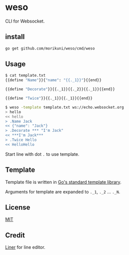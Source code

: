# weso

CLI for Websocket.

## install

```bash
go get github.com/morikuni/weso/cmd/weso
```

## Usage

```bash
$ cat template.txt
{{define "Name"}}{"name": "{{._1}}"}{{end}}

{{define "Decorate"}}{{._1}}{{._2}}{{._1}}{{end}}

{{define "Twice"}}{{._1}}{{._1}}{{end}}

$ weso -template template.txt ws://echo.websocket.org
> hello
<< hello
> .Name Jack
<< {"name": "Jack"}
> .Decorate *** "I'm Jack"
<< ***I'm Jack***
> .Twice Hello
<< HelloHello
```

Start line with dot `.` to use template.

## Template

Template file is written in [Go's standard template library](https://golang.org/pkg/text/template/).

Arguments for template are expanded to `._1`, `._2` ... `._N`.

## License

[MIT](http://github.com/morikuni/weso/LICENSE)

## Credit

[Liner](https://github.com/peterh/liner) for line editor.
